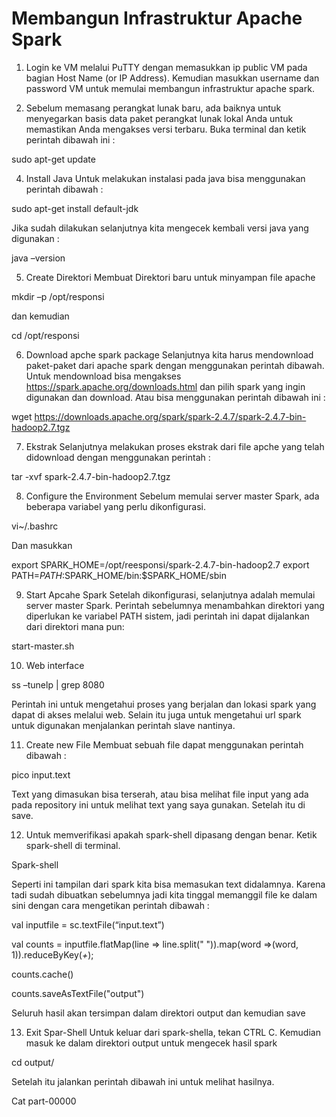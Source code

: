 # Membangun Infrastruktur Apache Spark

1. Login ke VM melalui PuTTY dengan memasukkan ip public VM pada bagian Host Name (or IP Address). Kemudian masukkan username dan password VM untuk memulai membangun infrastruktur apache spark.

2. Sebelum memasang perangkat lunak baru, ada baiknya untuk menyegarkan basis data paket perangkat lunak lokal Anda untuk memastikan Anda mengakses versi terbaru.
Buka terminal dan ketik perintah dibawah ini :

sudo apt-get update

4. Install Java
Untuk melakukan instalasi pada java bisa menggunakan perintah dibawah :

sudo apt-get install default-jdk

Jika sudah dilakukan selanjutnya kita mengecek kembali versi java yang digunakan :

java –version

5. Create Direktori
Membuat Direktori baru untuk minyampan file apache

mkdir –p /opt/responsi

dan kemudian 

cd /opt/responsi

6. Download apche spark package 
Selanjutnya kita harus mendownload paket-paket dari apache spark dengan menggunakan perintah dibawah. Untuk mendownload bisa mengakses https://spark.apache.org/downloads.html dan pilih spark yang ingin digunakan dan download.
Atau bisa menggunakan perintah dibawah ini :

wget https://downloads.apache.org/spark/spark-2.4.7/spark-2.4.7-bin-hadoop2.7.tgz

7. Ekstrak
Selanjutnya melakukan proses ekstrak dari file apche yang telah didownload dengan menggunakan perintah :

tar -xvf spark-2.4.7-bin-hadoop2.7.tgz

8. Configure the Environment
Sebelum memulai server master Spark, ada beberapa variabel yang perlu dikonfigurasi.

vi~/.bashrc

Dan masukkan 

export SPARK_HOME=/opt/reesponsi/spark-2.4.7-bin-hadoop2.7
export PATH=$PATH:$SPARK_HOME/bin:$SPARK_HOME/sbin

9. Start Apcahe Spark
Setelah dikonfigurasi, selanjutnya adalah memulai server master Spark. Perintah sebelumnya menambahkan direktori yang diperlukan ke variabel PATH sistem, jadi perintah ini dapat dijalankan dari direktori mana pun:

start-master.sh

10. Web interface

ss –tunelp | grep 8080

Perintah ini untuk mengetahui proses yang berjalan dan lokasi spark yang dapat di akses melalui web. Selain itu juga untuk mengetahui url spark untuk digunakan menjalankan perintah slave nantinya.

11. Create new File
Membuat sebuah file dapat menggunakan perintah dibawah : 

pico input.text

Text yang dimasukan bisa terserah, atau bisa melihat file input yang ada pada repository ini untuk melihat text yang saya gunakan. Setelah itu di save.

12. Untuk memverifikasi apakah spark-shell dipasang dengan benar. Ketik spark-shell di terminal.

Spark-shell

Seperti ini tampilan dari spark kita bisa memasukan text didalamnya. Karena tadi sudah dibuatkan sebelumnya jadi kita tinggal memanggil file ke dalam sini dengan cara mengetikan perintah dibawah :

val inputfile = sc.textFile(“input.text”)

val counts =  inputfile.flatMap(line => line.split(" ")).map(word =>(word, 1)).reduceByKey(_+_);

counts.cache()

counts.saveAsTextFile("output")

Seluruh hasil akan tersimpan dalam direktori output dan kemudian save

13. Exit Spar-Shell
Untuk keluar dari spark-shella, tekan CTRL C.
Kemudian masuk ke dalam direktori output untuk mengecek hasil spark

cd output/

Setelah itu jalankan perintah dibawah ini untuk melihat hasilnya.

Cat part-00000
